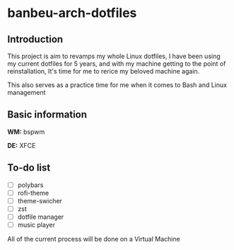 # banbeu-arch-dotfiles
## Introduction
This project is aim to revamps my whole Linux dotfiles, I have been using my current dotfiles for 5 years, and with my machine getting to the point of reinstallation, It's time for me to rerice my beloved machine again.

This also serves as a practice time for me when it comes to Bash and Linux management

## Basic information
**WM:** bspwm

**DE:** XFCE

## To-do list
- [ ] polybars
- [ ] rofi-theme
- [ ] theme-swicher
- [ ] zst
- [ ] dotfile manager
- [ ] music player

All of the current process will be done on a Virtual Machine
